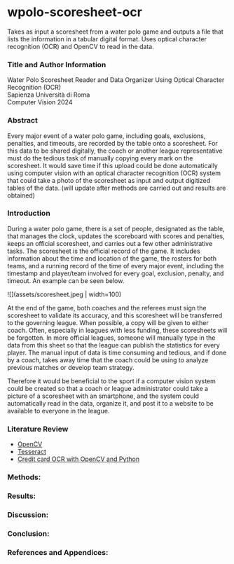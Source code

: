 # wpolo-scoresheet-ocr
Takes as input a scoresheet from a water polo game and outputs a file that lists the information in a tabular digital format. Uses optical character recognition (OCR) and OpenCV to read in the data.



### Title and Author Information

Water Polo Scoresheet Reader and Data Organizer Using Optical Character Recognition (OCR)<br/>
Sapienza Università di Roma<br/>
Computer Vision 2024



### Abstract

Every major event of a water polo game, including goals, exclusions, penalties, and timeouts, are recorded by the table onto a scoresheet. For this data to be shared digitally, the coach or another league representative must do the tedious task of manually copying every mark on the scoresheet. It would save time if this upload could be done automatically using computer vision with an optical character recognition (OCR) system that could take a photo of the scoresheet as input and output digitized tables of the data. (will update after methods are carried out and results are obtained)



### Introduction

During a water polo game, there is a set of people, designated as the table, that manages the clock, updates the scoreboard with scores and penalties, keeps an official scoresheet, and carries out a few other administrative tasks. The scoresheet is the official record of the game. It includes information about the time and location of the game, the rosters for both teams, and a running record of the time of every major event, including the timestamp and player/team involved for every goal, exclusion, penalty, and timeout. An example can be seen below.

![](assets/scoresheet.jpeg | width=100)

At the end of the game, both coaches and the referees must sign the scoresheet to validate its accuracy, and this scoresheet will be transferred to the governing league. When possible, a copy will be given to either coach. Often, especially in leagues with less funding, these scoresheets will be forgotten. In more official leagues, someone will manually type in the data from this sheet so that the league can publish the statistics for every player. The manual input of data is time consuming and tedious, and if done by a coach, takes away time that the coach could be using to analyze previous matches or develop team strategy.

Therefore it would be beneficial to the sport if a computer vision system could be created so that a coach or league administrator could take a picture of a scoresheet with an smartphone, and the system could automatically read in the data, organize it, and post it to a website to be available to everyone in the league.



### Literature Review

- [OpenCV](https://opencv.org/)
- [Tesseract](https://github.com/tesseract-ocr/tesseract)
- [Credit card OCR with OpenCV and Python](https://pyimagesearch.com/2017/07/17/credit-card-ocr-with-opencv-and-python/)



### Methods:

### Results:

### Discussion:

### Conclusion:

### References and Appendices:
